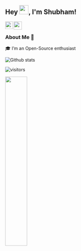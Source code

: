## Hey <img src="https://github.com/TheDudeThatCode/TheDudeThatCode/blob/master/Assets/Hi.gif" width="29px">, I'm Shubham!



<a href="https://www.linkedin.com/in/Shubham Yadav">
  <img align="left" width="24px" src="https://cdn.jsdelivr.net/npm/simple-icons@v3/icons/linkedin.svg"  />
</a>
<a href="https://twitter.com/Shubham22121">
  <img align="left" width="26px" src="https://cdn.jsdelivr.net/npm/simple-icons@v3/icons/twitter.svg" />
</a>
<br />

### About Me 🚀
🎓 I’m an Open-Source enthusiast


![Github stats](https://github-readme-stats.vercel.app/api?username=shubh22121)

![visitors](https://visitor-badge.laobi.icu/badge?page_id=shubh22121.shubh22121)


<img width="37.2%" src="https://github-readme-stats.vercel.app/api/top-langs/?username=eddiejaoude&count_private=true&theme=tokyonight&line_height=52">

